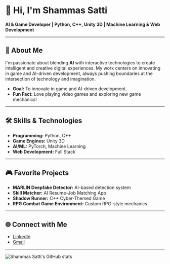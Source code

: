 
# 👋 Hi, I'm Shammas Satti

**AI & Game Developer | Python, C++, Unity 3D | Machine Learning & Web Development**

---

## 🚀 About Me
I'm passionate about blending **AI** with interactive technologies to create intelligent and creative digital experiences. My work centers on innovating in game and AI-driven development, always pushing boundaries at the intersection of technology and imagination.

- **Goal:** To innovate in game and AI-driven development.
- **Fun Fact:** Love playing video games and exploring new game mechanics!

---

## 🛠️ Skills & Technologies
- **Programming:** Python, C++
- **Game Engines:** Unity 3D
- **AI/ML:** PyTorch, Machine Learning
- **Web Development:** Full Stack

---

## 🎮 Favorite Projects
- **MARLIN Deepfake Detector:** AI-based detection system
- **Skill Matcher:** AI Resume-Job Matching App
- **Shadow Runner:** C++ Cyber-Themed Game
- **RPG Combat Game Environment:** Custom RPG-style mechanics

---

## 🌐 Connect with Me
- [LinkedIn](https://www.linkedin.com/in/shammas-satti00/) <!-- Add your LinkedIn URL -->
- [Gmail](Shammassatti00@gmail.com)
---

![Shammas Satti's GitHub stats](https://github-readme-stats.vercel.app/api?username=Shammas-satti-00&show_icons=true&theme=radical)
